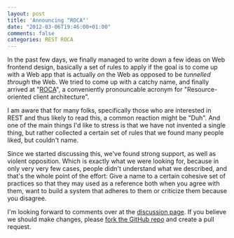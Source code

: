```yaml
---
layout: post
title: 'Announcing "ROCA"'
date: "2012-03-06T19:46:00+01:00"
comments: false
categories: REST ROCA
---
```


In the past few days, we finally managed to write down a few ideas on
Web frontend design, basically a set of rules to apply if the goal is
to come up with a Web app that is actually _on_ the Web as opposed to
be _tunnelled through_ the Web. We tried to come up with a catchy
name, and finally arrived at "<a href='http://roca-style.org'>ROCA</a>", a 
conveniently pronouncable acronym for "Resource-oriented 
client architecture".

I am aware that for many folks, specifically those who are interested
in REST and thus likely to read this, a common reaction might be
"Duh". And one of the main things I'd like to stress is that we have
not invented a single thing, but rather collected a certain set of
rules that we found many people liked, but couldn't name. 

Since we started discussing this, we've found strong support, as well
as violent opposition. Which is exactly what we were looking for,
because in only very very few cases, people didn't understand what we
described, and that's the whole point of the effort: Give a name to a
certain cohesive set of practices so that they may used as a reference
both when you agree with them, want to build a system that adheres to
them or criticize them because you disagree.

I'm looking forward to comments over at the <a
href='http://roca-style.org/discussion.html'>discussion page</a>. If
you believe we should make changes, please <a
href='https://github.com/innoq/ROCA'>fork the GitHub repo</a> and
create a pull request.
